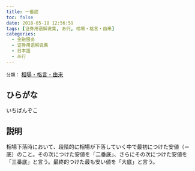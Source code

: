 ```yaml
---
title: 一番底
toc: false
date: 2018-05-18 12:56:59
tags: [证券用语解说集, あ行, 相場・格言・由来]
categories:
  - 金融服务
  - 证券用语解说集
  - 日本語
  - あ行
---
```


`分類：` [相場・格言・由来](/tags/相場・格言・由来/)

## ひらがな

いちばんぞこ

## 説明

相場下落時において、段階的に相場が下落していく中で最初につけた安値（＝底）のこと。その次につけた安値を「二番底」、さらにその次につけた安値を「三番底」と言う。最終的つけた最も安い値を「大底」と言う。
